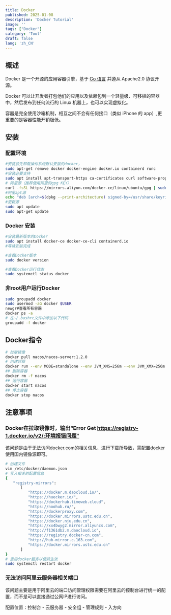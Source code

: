 ```yaml
---
title: Docker
published: 2025-01-08
description: 'Docker Tutorial'
image: ''
tags: ["Docker"]
category: 'Tool'
draft: false 
lang: 'zh_CN'
---
```


## 概述

Docker 是一个开源的应用容器引擎，基于 [Go 语言](https://www.runoob.com/go/go-tutorial.html) 并遵从 Apache2.0 协议开源。

Docker 可以让开发者打包他们的应用以及依赖包到一个轻量级、可移植的容器中，然后发布到任何流行的 Linux 机器上，也可以实现虚拟化。

容器是完全使用沙箱机制，相互之间不会有任何接口（类似 iPhone 的 app）,更重要的是容器性能开销极低。

## 安装

### 配置环境

```bash
#安装前先卸载操作系统默认安装的docker，
sudo apt-get remove docker docker-engine docker.io containerd runc
#安装必要支持
sudo apt install apt-transport-https ca-certificates curl software-properties-common gnupg lsb-release
# 阿里源（推荐使用阿里的gpg KEY）
curl -fsSL https://mirrors.aliyun.com/docker-ce/linux/ubuntu/gpg | sudo gpg --dearmor -o /usr/share/keyrings/docker-archive-keyring.gpg
#阿里apt源
echo "deb [arch=$(dpkg --print-architecture) signed-by=/usr/share/keyrings/docker-archive-keyring.gpg] https://mirrors.aliyun.com/docker-ce/linux/ubuntu $(lsb_release -cs) stable" | sudo tee /etc/apt/sources.list.d/docker.list > /dev/null
#更新源
sudo apt update
sudo apt-get update
```

### Docker 安装

```bash
#安装最新版本的Docker
sudo apt install docker-ce docker-ce-cli containerd.io
#等待安装完成

#查看Docker版本
sudo docker version

#查看Docker运行状态
sudo systemctl status docker
```

### 非root用户运行Docker

```bash
sudo groupadd docker
sudo usermod -aG docker $USER
newgr#查看所有容器
docker ps -a
# 在~/.bashrc文件中添加以下代码
groupadd -f docker
```

## Docker指令

```bash
# 拉取镜像
docker pull nacos/nacos-server:1.2.0
# 创建容器
docker run --env MODE=standalone --env JVM_XMS=256m --env JVM_XMX=256m --name nacos --restart=always -d -p 8848:8848 nacos/nacos-server:1.2.0
## 删除容器
docker rm -f nacos
## 运行容器
docker start nacos
## 停止容器
docker stop nacos
```

## 注意事项

### Docker在拉取镜像时，输出“Error Get https://registry-1.docker.io/v2/:环境报错问题”

该问题是由于无法访问docker.com的相关信息，进行下载所导致，需配置docker使用国内镜像源即可。

```bash
# 创建文件
vim /etc/docker/daemon.json
# 写入相关的配置信息
{
　　"registry-mirrors":
　　　　[
　　　　　　"https://docker.m.daocloud.io/",
　　　　　　"https://huecker.io/",
　　　　　　"https://dockerhub.timeweb.cloud",
　　　　　　"https://noohub.ru/",
　　　　　　"https://dockerproxy.com",
　　　　　　"https://docker.mirrors.ustc.edu.cn",
　　　　　　"https://docker.nju.edu.cn",
　　　　　　"https://xx4bwyg2.mirror.aliyuncs.com",
　　　　　　"http://f1361db2.m.daocloud.io",
　　　　　　"https://registry.docker-cn.com",
　　　　　　"http://hub-mirror.c.163.com",
　　　　　　"https://docker.mirrors.ustc.edu.cn"
　　　　]
}
# 重启docker服务以使其生效
sudo systemctl restart docker
```

### 无法访问阿里云服务器相关端口

该问题主要是用于阿里云的端口访问管理权限需要在阿里云的控制台进行统一的配置，而不是可以直接通过公网IP进行访问。

配置位置：控制台 - 云服务器 - 安全组 - 管理规则 - 入方向